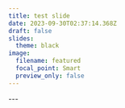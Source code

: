 ```yaml
---
title: test slide
date: 2023-09-30T02:37:14.368Z
draft: false
slides:
  theme: black
image:
  filename: featured
  focal_point: Smart
  preview_only: false
---
```

<!--StartFragment-->

\---

<!--EndFragment-->